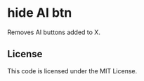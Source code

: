 # hide AI btn

Removes AI buttons added to X.

## License 

This code is licensed under the MIT License.